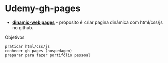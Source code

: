 # Udemy-gh-pages
- __[dinamic-web pages](https://nodeca.github.io/pica/demo/)__ - próposito é criar pagina dinâmica com html/css/js no github.


Objetivos

    
    praticar html/css/js
    conhecer gh pages (hospedagem)
    preparar para fazer portifólio pessoal


    